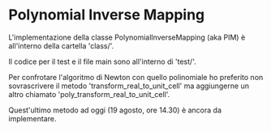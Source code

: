 # Polynomial Inverse Mapping

L'implementazione della classe PolynomialInverseMapping (aka PIM) è all'interno della cartella 'class/'.

Il codice per il test e il file main sono all'interno di 'test/'.

Per confrotare l'algoritmo di Newton con quello polinomiale ho preferito non sovrascrivere il metodo 'transform_real_to_unit_cell' ma aggiungerne un altro chiamato 'poly_transform_real_to_unit_cell'.

Quest'ultimo metodo ad oggi (19 agosto, ore 14.30) è ancora da implementare.

